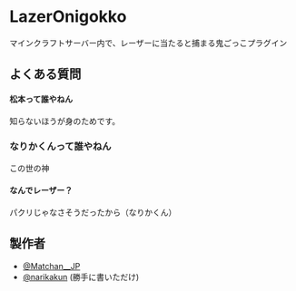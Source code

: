 
# LazerOnigokko
マインクラフトサーバー内で、レーザーに当たると捕まる鬼ごっこプラグイン


## よくある質問

#### 松本って誰やねん

知らないほうが身のためです。

### なりかくんって誰やねん

この世の神

#### なんでレーザー？

パクリじゃなさそうだったから（なりかくん）
## 製作者

- [@Matchan__JP](https://twitter.com/Matchan__JP)
- [@narikakun](https://twitter.com/narikakun) (勝手に書いただけ)
